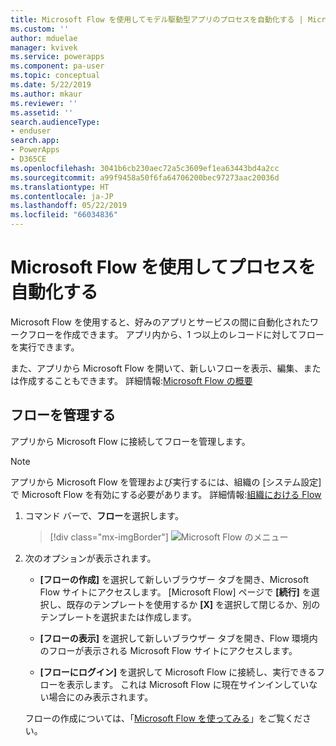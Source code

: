 ```yaml
---
title: Microsoft Flow を使用してモデル駆動型アプリのプロセスを自動化する | Microsoft Docs
ms.custom: ''
author: mduelae
manager: kvivek
ms.service: powerapps
ms.component: pa-user
ms.topic: conceptual
ms.date: 5/22/2019
ms.author: mkaur
ms.reviewer: ''
ms.assetid: ''
search.audienceType:
- enduser
search.app:
- PowerApps
- D365CE
ms.openlocfilehash: 3041b6cb230aec72a5c3609ef1ea63443bd4a2cc
ms.sourcegitcommit: a99f9458a50f6fa64706200bec97273aac20036d
ms.translationtype: HT
ms.contentlocale: ja-JP
ms.lasthandoff: 05/22/2019
ms.locfileid: "66034836"
---
```

# <a name="use-microsoft-flow-to-automate-processes"></a>Microsoft Flow を使用してプロセスを自動化する

Microsoft Flow を使用すると、好みのアプリとサービスの間に自動化されたワークフローを作成できます。 アプリ内から、1 つ以上のレコードに対してフローを実行できます。 

また、アプリから Microsoft Flow を開いて、新しいフローを表示、編集、または作成することもできます。  詳細情報:[Microsoft Flow の概要](https://docs.microsoft.com/flow/getting-started)

## <a name="manage-your-flows"></a>フローを管理する 
アプリから Microsoft Flow に接続してフローを管理します。
  
> [!NOTE]
> アプリから Microsoft Flow を管理および実行するには、組織の [システム設定] で Microsoft Flow を有効にする必要があります。 詳細情報:[組織における Flow](https://docs.microsoft.com/flow/organization-q-and-a) 
  
1. コマンド バーで、**フロー**を選択します。  
  
   > [!div class="mx-imgBorder"]
   > ![Microsoft Flow のメニュー](media/flow.png "Microsoft Flow のメニュー") 
  
2. 次のオプションが表示されます。  
  
   -   **[フローの作成]** を選択して新しいブラウザー タブを開き、Microsoft Flow サイトにアクセスします。 [Microsoft Flow] ページで **[続行]** を選択し、既存のテンプレートを使用するか **[X]** を選択して閉じるか、別のテンプレートを選択または作成します。  
  
   -   **[フローの表示]** を選択して新しいブラウザー タブを開き、Flow 環境内のフローが表示される Microsoft Flow サイトにアクセスします。  
  
   -   **[フローにログイン]** を選択して Microsoft Flow に接続し、実行できるフローを表示します。 これは Microsoft Flow に現在サインインしていない場合にのみ表示されます。   

    フローの作成については、「[Microsoft Flow を使ってみる](https://docs.microsoft.com/en-us/powerapps/maker/canvas-apps/using-logic-flows#create-a-flow)」をご覧ください。  
    
 
    
  
